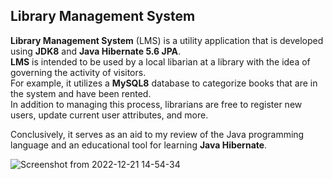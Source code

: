 ## Library Management System

**Library Management System** (LMS) is a utility application that is developed using **JDK8** and **Java Hibernate 5.6 JPA**.  
**LMS** is intended to be used by a local libarian at a library with the idea of governing the activity of visitors.   
For example, it utilizes a **MySQL8** database  to categorize books that are in the system and have been rented.  
In addition to managing this process, librarians are free to register new users, update current user attributes, and more.  

Conclusively, it serves as an aid to my review of the Java programming language and an educational tool for learning **Java Hibernate**.

![Screenshot from 2022-12-21 14-54-34](https://user-images.githubusercontent.com/46636441/208991943-cf73bfc9-24b2-4dfb-942f-4bdfb6491f26.png)
